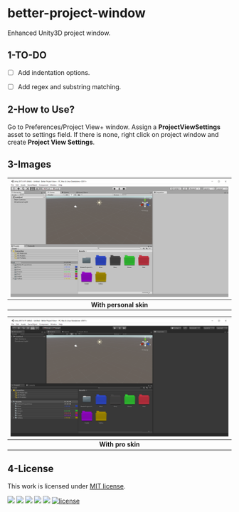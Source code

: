 # better-project-window
Enhanced Unity3D project window.



## 1-TO-DO

- [ ] Add indentation options.
- [ ] Add regex and substring matching.




## 2-How to Use?
Go to Preferences/Project View+ window. Assign a **ProjectViewSettings** asset to settings field. If there is none, right click on project window and create **Project View Settings**.


## 3-Images

| ![](https://github.com/furkancaglayan/better-project-window/blob/master/Assets/Example%20Folder/Images/skin_personal.png) | 
|:--:| 
| **With personal skin** |

| ![](https://github.com/furkancaglayan/better-project-window/blob/master/Assets/Example%20Folder/Images/skin_pro.png) | 
|:--:| 
| **With pro skin** |



## 4-License
This work is licensed under [MIT license](https://github.com/furkancaglayan/Detecting-Potentially-Hurtful-and-Toxic-Comments/blob/master/LICENSE).


 
![](https://img.shields.io/github/release/furkancaglayan/better-project-window.svg) 
![](https://img.shields.io/github/stars/furkancaglayan/better-project-window.svg) 
![](https://img.shields.io/github/forks/furkancaglayan/better-project-window.svg) 
![](https://img.shields.io/github/tag/furkancaglayan/better-project-window.svg) 
![](https://img.shields.io/github/issues/furkancaglayan/better-project-window.svg) 
<a href="https://opensource.org/licenses/MIT"> <img src="https://img.shields.io/badge/license-MIT-orange.svg" alt="license"></a>

